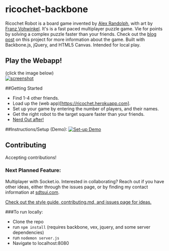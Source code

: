 # ricochet-backbone

Ricochet Robot is a board game invented by [Alex Randolph](http://en.wikipedia.org/wiki/Alex_Randolph), with art by [Franz Vohwinkel](http://en.wikipedia.org/wiki/Franz_Vohwinkel). It's is a fast paced multiplayer puzzle game. Vie for points by solving a complex puzzle faster than your friends. Check out the [blog post](http://sdtsui.com/2015/04/06/ricochet-robots-ii/) on this project for more information about the game.
Built with Backbone.js, jQuery, and HTML5 Canvas. Intended for local play.


## Play the Webapp!
(click the image below)  
[![screenshot](http://i.imgur.com/oR7ESXJ.gif)](https://ricochet.herokuapp.com)

##Getting Started

- Find 1-4 other friends.
- Load up the (web app)[https://ricochet.herokuapp.com].
- Set up your game by entering the number of players, and their names.
- Get the right robot to the target square faster than your friends. 
- [Nerd Out after!](http://www-pr.informatik.uni-tuebingen.de/mitarbeiter/katharinazweig/downloads/ButkoLehmannRamenzoni.pdf)

##Instructions/Setup (Demo):
[![Set-up Demo](http://i.imgur.com/tHKD4wm.gif)](https://ricochet.herokuapp.com)


## Contributing
Accepting contributions!

### Next Planned Feature:
Multiplayer with Socket.io. Interested in collaborating?
Reach out if you have other ideas, either through the issues page, or by finding my contact information at [sdtsui.com](http://sdtsui.com).

[Check out the style guide, contributing.md, and issues page for ideas.](https://github.com/sdtsui/ricochet-backbone/issues)



###To run locally:

* Clone the repo
* run `npm install` (requires backbone, vex, jquery, and some server dependencies)
* run `nodemon server.js`
* Navigate to localhost:8080

